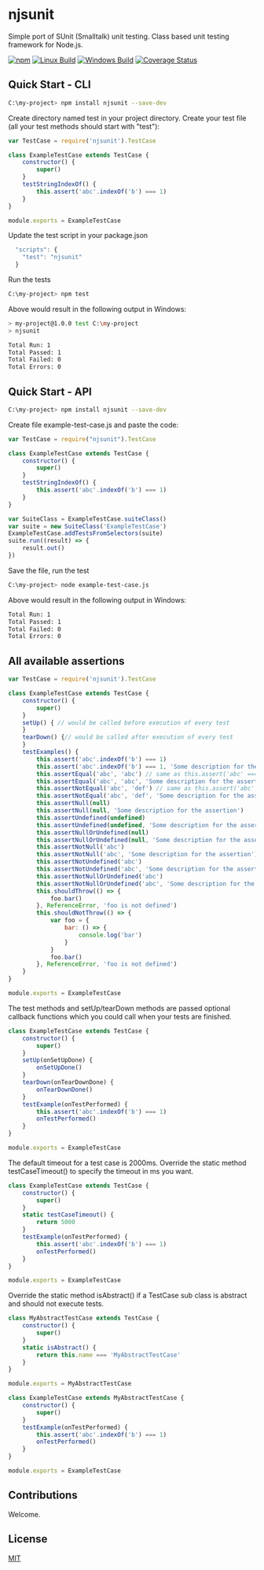 # njsunit

Simple port of SUnit (Smalltalk) unit testing. Class based unit testing framework for Node.js.

[![npm](https://img.shields.io/npm/v/njsunit.svg)](https://npmjs.org/package/njsunit)
[![Linux Build](https://img.shields.io/travis/apatitejs/njsunit/master.svg?label=linux)](https://travis-ci.org/apatitejs/njsunit)
[![Windows Build](https://img.shields.io/appveyor/ci/apatitejs/njsunit/master.svg?label=windows)](https://ci.appveyor.com/project/apatitejs/njsunit)
[![Coverage Status](https://coveralls.io/repos/github/apatitejs/njsunit/badge.svg?branch=master)](https://coveralls.io/github/apatitejs/njsunit?branch=master)

## Quick Start - CLI

```bash
C:\my-project> npm install njsunit --save-dev
```

Create directory named test in your project directory. Create your test file (all your test methods should start with "test"):

```js
var TestCase = require('njsunit').TestCase

class ExampleTestCase extends TestCase {
    constructor() {
        super()
    }
    testStringIndexOf() {
        this.assert('abc'.indexOf('b') === 1)
    }
}

module.exports = ExampleTestCase
```

Update the test script in your package.json

```js
  "scripts": {
    "test": "njsunit"
  }
```

Run the tests

```bash
C:\my-project> npm test
```

Above would result in the following output in Windows:

```bash
> my-project@1.0.0 test C:\my-project
> njsunit

Total Run: 1
Total Passed: 1
Total Failed: 0
Total Errors: 0
```

## Quick Start - API

```bash
C:\my-project> npm install njsunit --save-dev
```

Create file example-test-case.js and paste the code:

```js
var TestCase = require("njsunit").TestCase

class ExampleTestCase extends TestCase {
    constructor() {
        super()
    }
    testStringIndexOf() {
        this.assert('abc'.indexOf('b') === 1)
    }
}

var SuiteClass = ExampleTestCase.suiteClass()
var suite = new SuiteClass('ExampleTestCase')
ExampleTestCase.addTestsFromSelectors(suite)
suite.run((result) => {
    result.out()
})
```

Save the file, run the test

```bash
C:\my-project> node example-test-case.js
```

Above would result in the following output in Windows:

```bash
Total Run: 1
Total Passed: 1
Total Failed: 0
Total Errors: 0
```

## All available assertions

```js
var TestCase = require('njsunit').TestCase

class ExampleTestCase extends TestCase {
    constructor() {
        super()
    }
    setUp() { // would be called before execution of every test
    }
    tearDown() {// would be called after execution of every test
    }
    testExamples() {
        this.assert('abc'.indexOf('b') === 1)
        this.assert('abc'.indexOf('b') === 1, 'Some description for the assertion')
        this.assertEqual('abc', 'abc') // same as this.assert('abc' === 'abc')
        this.assertEqual('abc', 'abc', 'Some description for the assertion')
        this.assertNotEqual('abc', 'def') // same as this.assert('abc' !== 'def')
        this.assertNotEqual('abc', 'def', 'Some description for the assertion')
        this.assertNull(null)
        this.assertNull(null, 'Some description for the assertion')
        this.assertUndefined(undefined)
        this.assertUndefined(undefined, 'Some description for the assertion')
        this.assertNullOrUndefined(null)
        this.assertNullOrUndefined(null, 'Some description for the assertion')
        this.assertNotNull('abc')
        this.assertNotNull('abc', 'Some description for the assertion')
        this.assertNotUndefined('abc')
        this.assertNotUndefined('abc', 'Some description for the assertion')
        this.assertNotNullOrUndefined('abc')
        this.assertNotNullOrUndefined('abc', 'Some description for the assertion')
        this.shouldThrow(() => {
            foo.bar()
        }, ReferenceError, 'foo is not defined')
        this.shouldNotThrow(() => {
            var foo = {
                bar: () => {
                    console.log('bar')
                }
            }
            foo.bar()
        }, ReferenceError, 'foo is not defined')
    }
}

module.exports = ExampleTestCase
```

The test methods and setUp/tearDown methods are passed optional callback functions which you could call when your tests are finished.
```js
class ExampleTestCase extends TestCase {
    constructor() {
        super()
    }
    setUp(onSetUpDone) {
        onSetUpDone()
    }
    tearDown(onTearDownDone) {
        onTearDownDone()
    }
    testExample(onTestPerformed) {
        this.assert('abc'.indexOf('b') === 1)
        onTestPerformed()
    }
}

module.exports = ExampleTestCase
```

The default timeout for a test case is 2000ms. Override the static method testCaseTimeout() to specify the timeout in ms you want.

```js
class ExampleTestCase extends TestCase {
    constructor() {
        super()
    }
    static testCaseTimeout() {
        return 5000
    }
    testExample(onTestPerformed) {
        this.assert('abc'.indexOf('b') === 1)
        onTestPerformed()
    }
}

module.exports = ExampleTestCase
```

Override the static method isAbstract() if a TestCase sub class is abstract and should not execute tests.

```js
class MyAbstractTestCase extends TestCase {
    constructor() {
        super()
    }
    static isAbstract() {
        return this.name === 'MyAbstractTestCase'
    }
}

module.exports = MyAbstractTestCase
```

```js
class ExampleTestCase extends MyAbstractTestCase {
    constructor() {
        super()
    }
    testExample(onTestPerformed) {
        this.assert('abc'.indexOf('b') === 1)
        onTestPerformed()
    }
}

module.exports = ExampleTestCase
```
## Contributions

Welcome.

## License

  [MIT](LICENSE)